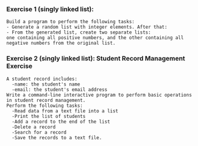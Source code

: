 ### Exercise 1 (singly linked list): 
    Build a program to perform the following tasks:
    - Generate a random list with integer elements. After that:
    - From the generated list, create two separate lists: 
    one containing all positive numbers, and the other containing all negative numbers from the original list.

### Exercise 2 (singly linked list): Student Record Management Exercise
    A student record includes:
      -name: the student's name
      -email: the student's email address
    Write a command-line interactive program to perform basic operations in student record management.
    Perform the following tasks:
      -Read data from a text file into a list
      -Print the list of students
      -Add a record to the end of the list
      -Delete a record
      -Search for a record
      -Save the records to a text file.
